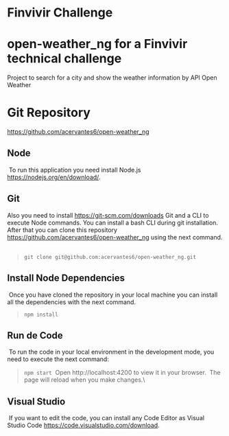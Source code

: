 # Finvivir Challenge
# open-weather_ng for a Finvivir technical challenge
Project to search for a city and show the weather information by API Open Weather
# Git Repository
https://github.com/acervantes6/open-weather_ng
## Node
​
To run this application you need install Node.js https://nodejs.org/en/download/. 
## Git

Also you need to install https://git-scm.com/downloads Git and a CLI to execute Node commands. You can install a bash CLI during git installation.
​
After that you can clone this repository https://github.com/acervantes6/open-weather_ng using the next command.
​
> `git clone git@github.com:acervantes6/open-weather_ng.git`

## Install Node Dependencies
​
Once you have cloned the repository in your local machine you can install all the dependencies with the next command.
​
> `npm install`
## Run de Code
​
To run the code in your local environment in the development mode, you need to execute the next command:
​
> `npm start`
​
Open http://localhost:4200 to view it in your browser.
​
The page will reload when you make changes.\

## Visual Studio
​
If you want to edit the code, you can install any Code Editor as Visual Studio Code https://code.visualstudio.com/download.
​
